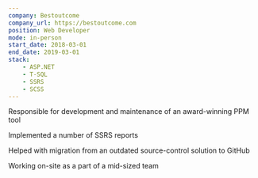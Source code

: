 ```yaml
---
company: Bestoutcome
company_url: https://bestoutcome.com
position: Web Developer
mode: in-person
start_date: 2018-03-01
end_date: 2019-03-01
stack:
    - ASP.NET
    - T-SQL
    - SSRS
    - SCSS
---
```

Responsible for development and maintenance of an award-winning PPM tool

Implemented a number of SSRS reports

Helped with migration from an outdated source-control solution to GitHub

Working on-site as a part of a mid-sized team